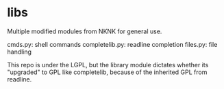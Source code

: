 # libs
Multiple modified modules from NKNK for general use.

cmds.py: shell commands
completelib.py: readline completion
files.py: file handling

This repo is under the LGPL, but the library module dictates whether its "upgraded" to GPL like completelib, because of the inherited GPL from readline.
